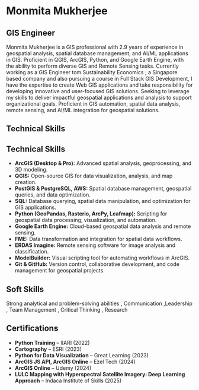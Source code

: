 # Monmita Mukherjee
## GIS Engineer

Monmita Mukherjee is a GIS professional with 2.9 years of experience in geospatial analysis, spatial database management, and AI/ML applications in GIS. Proficient in QGIS, ArcGIS, Python, and Google Earth Engine, with the ability to perform diverse GIS and Remote Sensing tasks. Currently working as a GIS Engineer tom Sustainability Economics ; a Singapore based company and also pursuing a course in Full Stack GIS Development, I have the expertise to create Web GIS applications and take responsibility for developing innovative and user-focused GIS solutions. Seeking to leverage my skills to deliver impactful geospatial applications and analysis to support organizational goals. Proficient in GIS automation, spatial data analysis, remote sensing, and AI/ML integration for geospatial solutions.
## Technical Skills

## Technical Skills  

- **ArcGIS (Desktop & Pro):** Advanced spatial analysis, geoprocessing, and 3D modeling.  
- **QGIS:** Open-source GIS for data visualization, analysis, and map creation.  
- **PostGIS & PostgreSQL, AWS:** Spatial database management, geospatial queries, and data optimization.  
- **SQL:** Database querying, spatial data manipulation, and optimization for GIS applications.  
- **Python (GeoPandas, Rasterio, ArcPy, Leafmap):** Scripting for geospatial data processing, visualization, and automation.  
- **Google Earth Engine:** Cloud-based geospatial data analysis and remote sensing.  
- **FME:** Data transformation and integration for spatial data workflows.  
- **ERDAS Imagine:** Remote sensing software for image analysis and classification.  
- **ModelBuilder:** Visual scripting tool for automating workflows in ArcGIS.  
- **Git & GitHub:** Version control, collaborative development, and code management for geospatial projects.  

 ## Soft Skills
 
 Strong analytical and problem-solving abilities , Communication ,Leadership , Team Management , Critical Thinking , Research  
 ## Certifications  

- **Python Training** – IIARI (2022)  
- **Cartography** – ESRI (2023)  
- **Python for Data Visualization** – Great Learning (2023)  
- **ArcGIS JS API, ArcGIS Online** – Ezel Tech (2024)
-  **ArcGIS Online** – Udemy (2024) 
- **LULC Mapping with Hyperspectral Satellite Imagery: Deep Learning Approach** – Indaca Institute of Skills (2025)  
